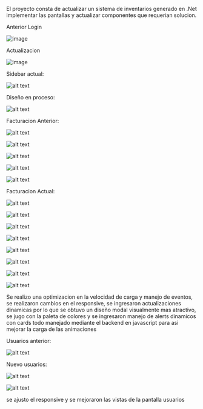 El proyecto consta de actualizar un sistema de inventarios generado en .Net implementar las pantallas y actualizar componentes que requerian solucion.

Anterior Login

![image](https://github.com/user-attachments/assets/813e7213-f15c-414c-abc8-807d15f0dbb7)

Actualizacion

![image](https://github.com/user-attachments/assets/b5ca1e6b-91d1-4133-9a92-426464405221)

Sidebar actual:

![alt text](/Modificaciones//imagenes-reporte/)

Diseño en proceso:

![alt text](/SoftwareEvolution/Modificaciones//imagenes-reporte/image.png)

Facturacion Anterior:

![alt text](/SoftwareEvolution/Modificaciones//imagenes-reporte/image-2.png)

![alt text](/SoftwareEvolution/Modificaciones//imagenes-reporte/image-3.png)

![alt text](/SoftwareEvolution/Modificaciones//imagenes-reporte/image-4.png)

![alt text](/SoftwareEvolution/Modificaciones//imagenes-reporte/image-5.png)

![alt text](/SoftwareEvolution/Modificaciones//imagenes-reporte/image-6.png)

Facturacion Actual:

![alt text](/SoftwareEvolution/Modificaciones//imagenes-reporte/image-7.png)

![alt text](/SoftwareEvolution/Modificaciones//imagenes-reporte/image-8.png)

![alt text](/SoftwareEvolution/Modificaciones//imagenes-reporte/image-9.png)

![alt text](/SoftwareEvolution/Modificaciones//imagenes-reporte/image-10.png)

![alt text](/SoftwareEvolution/Modificaciones//imagenes-reporte/image-11.png)

![alt text](/SoftwareEvolution/Modificaciones//imagenes-reporte/image-12.png)

![alt text](/SoftwareEvolution/Modificaciones//imagenes-reporte/image-13.png)

![alt text](/SoftwareEvolution/Modificaciones//imagenes-reporte/image-14.png)

Se realizo una optimizacion en la velocidad de carga y manejo de eventos, se realizaron cambios en el responsive, se ingresaron actualizaciones dinamicas por lo que se obtuvo un diseño modal visualmente mas atractivo, se jugo con la paleta de colores y se ingresaron manejo de alerts dinamicos con cards todo manejado mediante el backend en javascript para asi mejorar la carga de las animaciones

Usuarios anterior:

![alt text](/SoftwareEvolution/Modificaciones//imagenes-reporte/image-15.png)

Nuevo usuarios:

 ![alt text](/SoftwareEvolution/Modificaciones//imagenes-reporte/image-16.png)

![alt text](/SoftwareEvolution/Modificaciones//imagenes-reporte/image-17.png)

se ajusto el responsive y se mejoraron las vistas de la pantalla usuarios
